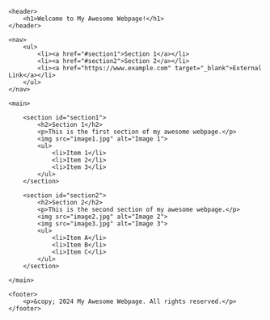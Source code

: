 <!DOCTYPE html>
<html lang="en">

<head>
    <meta charset="UTF-8">
    <meta name="viewport" content="width=device-width, initial-scale=1.0">
    <title>My Awesome Webpage</title>
</head>

<body>

    <header>
        <h1>Welcome to My Awesome Webpage!</h1>
    </header>

    <nav>
        <ul>
            <li><a href="#section1">Section 1</a></li>
            <li><a href="#section2">Section 2</a></li>
            <li><a href="https://www.example.com" target="_blank">External Link</a></li>
        </ul>
    </nav>

    <main>

        <section id="section1">
            <h2>Section 1</h2>
            <p>This is the first section of my awesome webpage.</p>
            <img src="image1.jpg" alt="Image 1">
            <ul>
                <li>Item 1</li>
                <li>Item 2</li>
                <li>Item 3</li>
            </ul>
        </section>

        <section id="section2">
            <h2>Section 2</h2>
            <p>This is the second section of my awesome webpage.</p>
            <img src="image2.jpg" alt="Image 2">
            <img src="image3.jpg" alt="Image 3">
            <ul>
                <li>Item A</li>
                <li>Item B</li>
                <li>Item C</li>
            </ul>
        </section>

    </main>

    <footer>
        <p>&copy; 2024 My Awesome Webpage. All rights reserved.</p>
    </footer>

</body>

</html>
